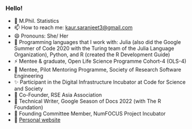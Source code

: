 ### Hello!

<!--
**SaranjeetKaur/SaranjeetKaur** is a ✨ _special_ ✨ repository because its `README.md` (this file) appears on your GitHub profile.

Here are some ideas to get you started:
- 🌱 I’m currently learning ...
- 👯 I’m looking to collaborate on ...
- 🤔 I’m looking for help with ...
- 💬 Ask me about ...
- ⚡ Fun fact: ...
-->

- 🔭 M.Phil. Statistics
- 📫 How to reach me: kaur.saranjeet3@gmail.com
- 😄 Pronouns: She/ Her
- 🌱 Programming languages that I work with: Julia (also did the Google Summer of Code 2020 with the Turing team of the Julia Language Organization), Python, and R (created the R Development Guide)
- ⚡ Mentee & graduate, Open Life Science Programme Cohort-4 (OLS-4) 
- 🌟 Mentee, Pilot Mentoring Programme, Society of Research Software Engineering
- ✨ Participant in the Digital Infrastructure Incubator at Code for Science and Society
- 🌻 Co-Founder, RSE Asia Association
- 💮 Technical Writer, Google Season of Docs 2022 (with The R Foundation)
- 🍁 Founding Committee Member, NumFOCUS Project Incubator
- 💬 [Personal website](https://saranjeetkaur.github.io/About-Me/)

